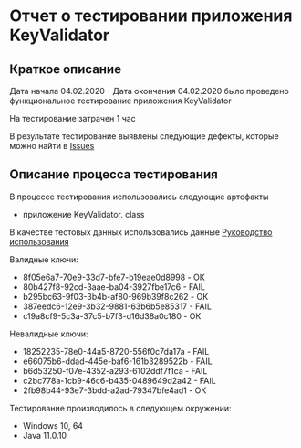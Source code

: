 # Отчет о тестировании приложения KeyValidator
## Краткое описание
Дата начала 04.02.2020 - Дата окончания 04.02.2020 было проведено функциональное тестирование приложения KeyValidator

На тестирование затрачен 1 час

В результате тестирование выявлены следующие дефекты, которые можно найти в [Issues](https://github.com/Tageko/HW_J-1.1/issues/2)

## Описание процесса тестирования

В процессе тестирования использовались следующие артефакты 
- приложение KeyValidator. class

В качестве тестовых данных использовались данные [Руководство использования](https://github.com/netology-code/javaqa-homeworks/blob/master/intro/user-manual.md)

Валидные ключи:

- 8f05e6a7-70e9-33d7-bfe7-b19eae0d8998 - ОК
- 80b427f8-92cd-3aae-ba04-3927fbe17c6 - FAIL
- b295bc63-9f03-3b4b-af80-969b39f8c262 - ОК
- 387eedc6-12e9-3b32-9881-63b6b5e85317 - FAIL
- c19a8cf9-5c3a-37c5-b7f3-d16d38a0c180 - ОК

Невалидные ключи:

- 18252235-78e0-44a5-8720-556f0c7da17a - FAIL
- e66075b6-ddad-445e-baf6-161b3289522b - FAIL
- b6d53250-f07e-4352-a293-6102ddf7f1ca - FAIL
- c2bc778a-1cb9-46c6-b435-0489649d2a42 - FAIL
- 2fb98b44-93e7-3bdd-a2ad-79347bfe4ad1 - ОК

Тестирование производилось в следующем окружении:

- Windows 10, 64
- Java 11.0.10
